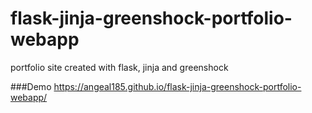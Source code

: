 # flask-jinja-greenshock-portfolio-webapp
portfolio site created with flask, jinja and greenshock

###Demo https://angeal185.github.io/flask-jinja-greenshock-portfolio-webapp/
